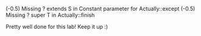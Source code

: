 (-0.5) Missing ? extends S in Constant parameter for Actually::except 
(-0.5) Missing ? super T in Actually::finish

Pretty well done for this lab! Keep it up :)